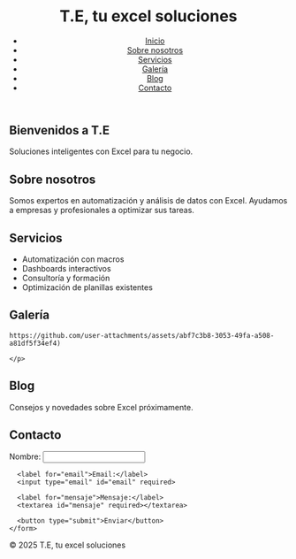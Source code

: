 <!DOCTYPE html>
<html lang="es">
<head>
  <meta charset="UTF-8">
  <meta name="viewport" content="width=device-width, initial-scale=1.0">
  <title>T.E, tu excel soluciones</title>
  <link rel="stylesheet" href="style.css">
</head>
<body>

  <header>
    <h1>T.E, tu excel soluciones</h1>
    <nav>
      <ul>
        <li><a href="#inicio">Inicio</a></li>
        <li><a href="#sobre">Sobre nosotros</a></li>
        <li><a href="#servicios">Servicios</a></li>
        <li><a href="#galeria">Galería</a></li>
        <li><a href="#blog">Blog</a></li>
        <li><a href="#contacto">Contacto</a></li>
      </ul>
    </nav>
  </header>

  <section id="inicio">
    <h2>Bienvenidos a T.E</h2>
    <p>Soluciones inteligentes con Excel para tu negocio.</p>
  </section>

  <section id="sobre">
    <h2>Sobre nosotros</h2>
    <p>Somos expertos en automatización y análisis de datos con Excel. Ayudamos a empresas y profesionales a optimizar sus tareas.</p>
  </section>

  <section id="servicios">
    <h2>Servicios</h2>
    <ul>
      <li>Automatización con macros</li>
      <li>Dashboards interactivos</li>
      <li>Consultoría y formación</li>
      <li>Optimización de planillas existentes</li>
    </ul>
  </section>

  <section id="galeria">
    <h2>Galería</h2>

    https://github.com/user-attachments/assets/abf7c3b8-3053-49fa-a508-a81df5f34ef4)

    </p>
  </section>

  <section id="blog">
    <h2>Blog</h2>
    <p>Consejos y novedades sobre Excel próximamente.</p>
  </section>

  <section id="contacto">
    <h2>Contacto</h2>
    <form id="formulario-contacto">
      <label for="nombre">Nombre:</label>
      <input type="text" id="nombre" required>
      
      <label for="email">Email:</label>
      <input type="email" id="email" required>

      <label for="mensaje">Mensaje:</label>
      <textarea id="mensaje" required></textarea>

      <button type="submit">Enviar</button>
    </form>
  </section>

  <footer>
    <p>&copy; 2025 T.E, tu excel soluciones</p>
  </footer>

